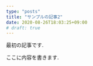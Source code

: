 ```yaml
---
type: "posts"
title: "サンプルの記事2"
date: 2020-08-26T18:03:25+09:00
# draft: true
---
```


最初の記事です.

ここに内容を書きます.